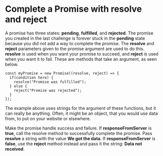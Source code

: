 # Complete a Promise with resolve and reject

A promise has three states: **pending**, **fulfilled**, and **rejected**. The promise you created in the last challenge is forever stuck in the **pending** state because you did not add a way to complete the promise. The **resolve** and **reject** parameters given to the promise argument are used to do this. **resolve** is used when you want your promise to succeed, and **reject** is used when you want it to fail. These are methods that take an argument, as seen below.

~~~
const myPromise = new Promise((resolve, reject) => {
  if(condition here) {
    resolve("Promise was fulfilled");
  } else {
    reject("Promise was rejected");
  }
});
~~~

The example above uses strings for the argument of these functions, but it can really be anything. Often, it might be an object, that you would use data from, to put on your website or elsewhere.

Make the promise handle success and failure. If **responseFromServer** is **true**, call the resolve method to successfully complete the promise. Pass **resolve** a string with the value **We got the data**. If **responseFromServer** is **false**, use the **reject** method instead and pass it the string: **Data not received**.